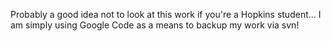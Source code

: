 Probably a good idea not to look at this work if you're a Hopkins student... I am simply using Google Code as a means to backup my work via svn!